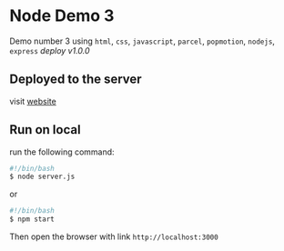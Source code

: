 # Node Demo 3

Demo number 3 using `html`, `css`, `javascript`, `parcel`, `popmotion`, `nodejs`, `express` _deploy v1.0.0_

## Deployed to the server

visit [website](https://node-demo-3.azurewebsites.net/)

## Run on local

run the following command:

```bash
#!/bin/bash
$ node server.js
```

or

```bash
#!/bin/bash
$ npm start
```

Then open the browser with link `http://localhost:3000`
